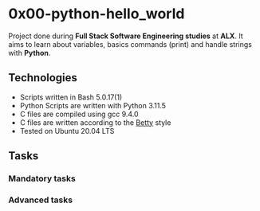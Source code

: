 # 0x00-python-hello_world

Project done during **Full Stack Software Engineering studies** at **ALX**. It aims to learn about variables, basics commands (print) and handle strings with **Python**.

## Technologies
* Scripts written in Bash 5.0.17(1)
* Python Scripts are written with Python 3.11.5
* C files are compiled using gcc 9.4.0
* C files are written according to the [Betty](https://github.com/alx-tools/Betty) style
* Tested on Ubuntu 20.04 LTS


## Tasks

### Mandatory tasks





### Advanced tasks
